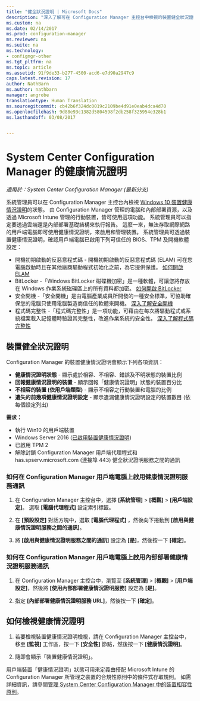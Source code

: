 ```yaml
---
title: "健全狀況證明 | Microsoft Docs"
description: "深入了解可在 Configuration Manager 主控台中檢視的裝置健全狀況證明功能。"
ms.custom: na
ms.date: 02/14/2017
ms.prod: configuration-manager
ms.reviewer: na
ms.suite: na
ms.technology:
- configmgr-other
ms.tgt_pltfrm: na
ms.topic: article
ms.assetid: 91f9de33-b277-4500-acd6-e7d90a2947c9
caps.latest.revision: 17
author: NathBarn
ms.author: nathbarn
manager: angrobe
translationtype: Human Translation
ms.sourcegitcommit: cb42b6f324dc0019c2109be4d91e0eab4dca4d70
ms.openlocfilehash: 9d88e93c1382d5804598f2db258f325954e328b1
ms.lasthandoff: 03/08/2017


---
```

# <a name="health-attestation-for-system-center-configuration-manager"></a>System Center Configuration Manager 的健康情況證明

*適用於：System Center Configuration Manager (最新分支)*

系統管理員可以在 Configuration Manager 主控台內檢視 [Windows 10 裝置健康情況證明](https://technet.microsoft.com/library/mt592023.aspx)的狀態。  由 Configuration Manager 管理的電腦和內部部署資源，以及透過 Microsoft Intune 管理的行動裝置，皆可使用這項功能。 系統管理員可以指定要透過雲端還是內部部署基礎結構來執行報告。 這麼一來，無法存取網際網路的用戶端電腦即可使用健康情況證明，來啟用和管理裝置。 系統管理員可透過裝置健康情況證明，確認用戶端電腦已啟用下列可信任的 BIOS、TPM 及開機軟體設定：  

-   開機初期啟動的反惡意程式碼 - 開機初期啟動的反惡意程式碼 (ELAM) 可在您電腦啟動時且在其他廠商驅動程式初始化之前，為它提供保護。 [如何開啟 ELAM](https://gallery.technet.microsoft.com/How-to-turn-on-Early-84552ec5)  
-   BitLocker -「Windows BitLocker 磁碟機加密」是一種軟體，可讓您將存放在 Windows 作業系統磁碟區上的所有資料都加密。  [如何開啟 BitLocker](https://gallery.technet.microsoft.com/How-to-turn-on-BitLocker-34294d3d)  
-   安全開機 -「安全開機」是由電腦產業成員所開發的一種安全標準，可協助確保您的電腦只使用電腦製造商信任的軟體來開機。 [深入了解安全開機](https://technet.microsoft.com/library/hh824987.aspx)  
-   程式碼完整性 -「程式碼完整性」是一項功能，可藉由在每次將驅動程式或系統檔案載入記憶體時驗證其完整性，改進作業系統的安全性。 [深入了解程式碼完整性](https://technet.microsoft.com/library/dd348642.aspx)  


##  <a name="device-health-attestation"></a>裝置健全狀況證明  
 Configuration Manager 的裝置健康情況證明會顯示下列各項資訊：  

-   **健康情況證明狀態** - 顯示處於相容、不相容、錯誤及不明狀態的裝置比例  
-   **回報健康情況證明的裝置** - 顯示回報「健康情況證明」狀態的裝置百分比  
-   **不相容的裝置 (依用戶端類型)** - 顯示不相容之行動裝置和電腦的比例  
-   **遺失的前幾項健康情況證明設定** - 顯示遺漏健康情況證明設定的裝置數目 (依每個設定列出)  

 **需求：**  

-   執行 Win10 的用戶端裝置  
-   Windows Server 2016 ([已啟用裝置健康情況證明](https://technet.microsoft.com/windows-server-docs/security/device-health-attestation))
-    已啟用 TPM 2  
-   解除封鎖 Configuration Manager 用戶端代理程式和 has.spserv.microsoft.com (連接埠 443) 健全狀況證明服務之間的通訊

### <a name="how-to-enable-health-attestation-service-communication-on-configuration-manager-client-computers"></a>如何在 Configuration Manager 用戶端電腦上啟用健康情況證明服務通訊  

1.  在 Configuration Manager 主控台中，選擇 **[系統管理]** > **[概觀]** > **[用戶端設定]**。  選取 **[電腦代理程式]** 設定索引標籤。  

2.  在 **[預設設定]** 對話方塊中，選取 **[電腦代理程式]** ，然後向下捲動到 **[啟用與健康情況證明服務之間的通訊]**。  

3.  將 **[啟用與健康情況證明服務之間的通訊]** 設定為 **[是]**，然後按一下 **[確定]**。  

### <a name="how-to-enable-on-premises-health-attestation-service-communication-on-configuration-manager-client-computers"></a>如何在 Configuration Manager 用戶端電腦上啟用內部部署健康情況證明服務通訊


1. 在 Configuration Manager 主控台中，瀏覽至 **[系統管理]** > **[概觀]** > **[用戶端設定]**，然後將 **[使用內部部署健康情況證明服務]** 設定為 **[是]**。


2. 指定 **[內部部署健康情況證明服務 URL]**，然後按一下 **[確定]**。

## <a name="how-to-view-health-attestation"></a>如何檢視健康情況證明  


1.  若要檢視裝置健康情況證明檢視，請在 Configuration Manager 主控台中，移至 **[監視]** 工作區，按一下 **[安全性]** 節點，然後按一下 **[健康情況證明]**。  

2.  隨即會顯示「裝置健康情況證明」。  

 用戶端裝置「健康情況證明」狀態可用來定義由搭配 Microsoft Intune 的 Configuration Manager 所管理之裝置的合規性原則中的條件式存取規則。 如需詳細資訊，請參閱[管理 System Center Configuration Manager 中的裝置相容性原則](/sccm/protect/deploy-use/device-compliance-policies)。  

